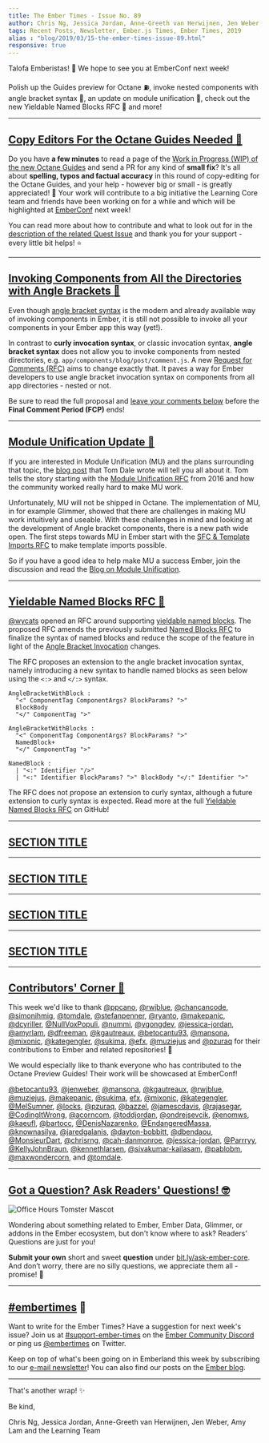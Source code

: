 ```yaml
---
title: The Ember Times - Issue No. 89
author: Chris Ng, Jessica Jordan, Anne-Greeth van Herwijnen, Jen Weber, Amy Lam
tags: Recent Posts, Newsletter, Ember.js Times, Ember Times, 2019
alias : "blog/2019/03/15-the-ember-times-issue-89.html"
responsive: true
---
```


Talofa Emberistas! 🐹 We hope to see you at EmberConf next week!

Polish up the Guides preview for Octane ⛽️, invoke nested components with angle bracket syntax 📐, an update on module unification 📝, check out the new Yieldable Named Blocks RFC 📇 and more!

---

## [Copy Editors For the Octane Guides Needed 📝](https://github.com/ember-learn/guides-source/issues/588)

Do you have **a few minutes** to read a page of the [Work in Progress (WIP) of the new Octane Guides](https://github.com/ember-learn/guides-source/issues/588) and send a PR for any kind of **small fix**? It's all about **spelling, typos and factual accuracy** in this round of copy-editing for the Octane Guides, and your help - however big or small - is greatly appreciated! 🖤
Your work will contribute to a big initiative the Learning Core team and friends have been working on for a while and which will be highlighted at [EmberConf](https://emberconf.com) next week!

You can read more about how to contribute and what to look out for in the [description of the related Quest Issue](https://github.com/ember-learn/guides-source/issues/588) and thank you for your support - every little bit helps! ⭐️

---

## [Invoking Components from All the Directories with Angle Brackets 📂](https://github.com/emberjs/rfcs/pull/457)

Even though [angle bracket syntax](https://guides.emberjs.com/release/reference/syntax-conversion-guide/) is the modern and already available way of invoking components in Ember, it is still not possible to invoke all your components in your Ember app this way (yet!).

In contrast to **curly invocation syntax**, or classic invocation syntax, **angle bracket syntax** does not allow you to invoke components from nested directories, e.g. `app/components/blog/post/comment.js`. A new [Request for Comments (RFC)](https://github.com/emberjs/rfcs/pull/457) aims to change exactly that. It paves a way for Ember developers to use angle bracket invocation syntax on components from all app directories - nested or not.

<!-- alex ignore period -->
Be sure to read the full proposal and [leave your comments below](https://github.com/emberjs/rfcs/pull/457) before the **Final Comment Period (FCP)** ends!

---

## [Module Unification Update 📝](https://blog.emberjs.com/2019/03/11/update-on-module-unification-and-octane.html)

If you are interested in Module Unification (MU) and the plans surrounding that topic, the [blog post](https://blog.emberjs.com/2019/03/11/update-on-module-unification-and-octane.html) that Tom Dale wrote will tell you all about it. Tom tells the story starting with the [Module Unification RFC](https://emberjs.github.io/rfcs/0143-module-unification.html) from 2016 and how the community worked really hard to make MU work.

Unfortunately, MU will not be shipped in Octane. The implementation of MU, in for example Glimmer, showed that there are challenges in making MU work intuitively and useable. With these challenges in mind and looking at the development of Angle bracket components, there is a new path wide open. The first steps towards MU in Ember start with the [SFC & Template Imports RFC](https://github.com/emberjs/rfcs/pull/454) to make template imports possible.

So if you have a good idea to help make MU a success Ember, join the discussion and read the [Blog on Module Unification](https://blog.emberjs.com/2019/03/11/update-on-module-unification-and-octane.html).

---

## [Yieldable Named Blocks RFC 📇](https://github.com/emberjs/rfcs/pull/460)

[@wycats](https://github.com/wycats) opened an RFC around supporting [yieldable named blocks](https://github.com/emberjs/rfcs/pull/460). The proposed RFC amends the previously submitted [Named Blocks RFC](https://emberjs.github.io/rfcs/0226-named-blocks.html) to finalize the syntax of named blocks and reduce the scope of the feature in light of the [Angle Bracket Invocation](https://emberjs.github.io/rfcs/0311-angle-bracket-invocation.html) changes.

The RFC proposes an extension to the angle bracket invocation syntax, namely introducing a new syntax to handle named blocks as seen below using the `<:>` and `</:>` syntax.

```
AngleBracketWithBlock :
  "<" ComponentTag ComponentArgs? BlockParams? ">"
  BlockBody
  "</" ComponentTag ">"

AngleBracketWithBlocks :
  "<" ComponentTag ComponentArgs? BlockParams? ">"
  NamedBlock+
  "</" ComponentTag ">"

NamedBlock :
  | "<:" Identifier "/>"
  | "<:" Identifier BlockParams? ">" BlockBody "</:" Identifier ">"
```

The RFC does not propose an extension to curly syntax, although a future extension to curly syntax is expected. Read more at the full [Yieldable Named Blocks RFC](https://github.com/emberjs/rfcs/pull/460) on GitHub!

---

## [SECTION TITLE](#section-url)


---

## [SECTION TITLE](#section-url)


---

## [SECTION TITLE](#section-url)


---

## [SECTION TITLE](#section-url)


---


## [Contributors' Corner 👏](https://guides.emberjs.com/release/contributing/repositories/)

<p>This week we'd like to thank <a href="https://github.com/ppcano" target="gh-user">@ppcano</a>, <a href="https://github.com/rwjblue" target="gh-user">@rwjblue</a>, <a href="https://github.com/chancancode" target="gh-user">@chancancode</a>, <a href="https://github.com/simonihmig" target="gh-user">@simonihmig</a>, <a href="https://github.com/tomdale" target="gh-user">@tomdale</a>, <a href="https://github.com/stefanpenner" target="gh-user">@stefanpenner</a>, <a href="https://github.com/ryanto" target="gh-user">@ryanto</a>, <a href="https://github.com/makepanic" target="gh-user">@makepanic</a>, <a href="https://github.com/dcyriller" target="gh-user">@dcyriller</a>, <a href="https://github.com/NullVoxPopuli" target="gh-user">@NullVoxPopuli</a>, <a href="https://github.com/nummi" target="gh-user">@nummi</a>, <a href="https://github.com/ygongdev" target="gh-user">@ygongdev</a>, <a href="https://github.com/jessica-jordan" target="gh-user">@jessica-jordan</a>, <a href="https://github.com/amyrlam" target="gh-user">@amyrlam</a>, <a href="https://github.com/dfreeman" target="gh-user">@dfreeman</a>, <a href="https://github.com/kgautreaux" target="gh-user">@kgautreaux</a>, <a href="https://github.com/betocantu93" target="gh-user">@betocantu93</a>, <a href="https://github.com/mansona" target="gh-user">@mansona</a>, <a href="https://github.com/mixonic" target="gh-user">@mixonic</a>, <a href="https://github.com/kategengler" target="gh-user">@kategengler</a>, <a href="https://github.com/sukima" target="gh-user">@sukima</a>, <a href="https://github.com/efx" target="gh-user">@efx</a>, <a href="https://github.com/muziejus" target="gh-user">@muziejus</a> and <a href="https://github.com/pzuraq" target="gh-user">@pzuraq</a>  for their contributions to Ember and related repositories! 💖</p>

<p>We would especially like to thank everyone who has contributed to the Octane Preview Guides! Their work will be showcased at EmberConf!</p>

[@betocantu93](https://github.com/betocantu93), [@jenweber](https://github.com/jenweber), [@mansona](https://github.com/mansona), [@kgautreaux](https://github.com/kgautreaux), [@rwjblue](https://github.com/rwjblue), [@muziejus](https://github.com/muziejus), [@makepanic](https://github.com/makepanic), [@sukima](https://github.com/sukima), [efx](https://github.com/efx), [@mixonic](https://github.com/mixonic), [@kategengler](https://github.com/kategengler), [@MelSumner](https://github.com/MelSumner), [@locks](https://github.com/locks), [@pzuraq](https://github.com/pzuraq), [@bazzel](https://github.com/bazzel), [@jamescdavis](https://github.com/jamescdavis), [@rajasegar](https://github.com/rajasegar), [@CodingItWrong](https://github.com/CodingItWrong), [@acorncom](https://github.com/acorncom), [@toddjordan](https://github.com/toddjordan), [@ondrejsevcik](https://github.com/ondrejsevcik), [@enomws](https://github.com/enomws), [@kaeufl](https://github.com/kaeufl), [@bartocc](https://github.com/bartocc), [@DenisNazarenko](https://github.com/DenisNazarenko), [@EndangeredMassa](https://github.com/EndangeredMassa), [@knownasilya](https://github.com/knownasilya), [@jaredgalanis](https://github.com/jaredgalanis), [@dayton-bobbitt](https://github.com/dayton-bobbitt), [@dbendaou](https://github.com/dbendaou), [@MonsieurDart](https://github.com/MonsieurDart), [@chrisrng](https://github.com/chrisrng), [@cah-danmonroe](https://github.com/cah-danmonroe), [@jessica-jordan](https://github.com/jessica-jordan), [@Parrryy](https://github.com/Parrryy), [@KellyJohnBraun](https://github.com/KellyJohnBraun), [@kennethlarsen](https://github.com/kennethlarsen), [@sivakumar-kailasam](https://github.com/sivakumar-kailasam), [@pablobm](https://github.com/pablobm), [@maxwondercorn](https://github.com/maxwondercorn), and [@tomdale](https://github.com/tomdale).

---

## [Got a Question? Ask Readers' Questions! 🤓](https://docs.google.com/forms/d/e/1FAIpQLScqu7Lw_9cIkRtAiXKitgkAo4xX_pV1pdCfMJgIr6Py1V-9Og/viewform)

<div class="blog-row">
  <img class="float-right small transparent padded" alt="Office Hours Tomster Mascot" title="Readers' Questions" src="/images/tomsters/officehours.png" />

  <p>Wondering about something related to Ember, Ember Data, Glimmer, or addons in the Ember ecosystem, but don't know where to ask? Readers’ Questions are just for you!</p>

<p><strong>Submit your own</strong> short and sweet <strong>question</strong> under <a href="https://bit.ly/ask-ember-core" target="rq">bit.ly/ask-ember-core</a>. And don’t worry, there are no silly questions, we appreciate them all - promise! 🤞</p>

</div>

---

## [#embertimes](https://emberjs.com/blog/tags/newsletter.html) 📰

Want to write for the Ember Times? Have a suggestion for next week's issue? Join us at [#support-ember-times](https://discordapp.com/channels/480462759797063690/485450546887786506) on the [Ember Community Discord](https://discordapp.com/invite/zT3asNS) or ping us [@embertimes](https://twitter.com/embertimes) on Twitter.

Keep on top of what's been going on in Emberland this week by subscribing to our [e-mail newsletter](https://the-emberjs-times.ongoodbits.com/)! You can also find our posts on the [Ember blog](https://emberjs.com/blog/tags/newsletter.html).

---


That's another wrap! ✨

Be kind,

Chris Ng, Jessica Jordan, Anne-Greeth van Herwijnen, Jen Weber, Amy Lam and the Learning Team
